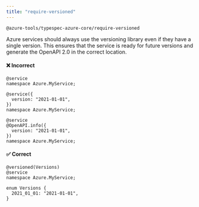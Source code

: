 ```yaml
---
title: "require-versioned"
---
```


```text title="Full name"
@azure-tools/typespec-azure-core/require-versioned
```

Azure services should always use the versioning library even if they have a single version. This ensures that the service is ready for future versions and generate the OpenAPI 2.0 in the correct location.

#### ❌ Incorrect

```tsp
@service
namespace Azure.MyService;
```

```tsp
@service({
  version: "2021-01-01",
})
namespace Azure.MyService;
```

```tsp
@service
@OpenAPI.info({
  version: "2021-01-01",
})
namespace Azure.MyService;
```

#### ✅ Correct

```tsp
@versioned(Versions)
@service
namespace Azure.MyService;

enum Versions {
  2021_01_01: "2021-01-01",
}
```
